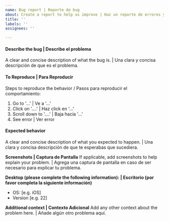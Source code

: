 ```yaml
---
name: Bug report | Reporte de bug
about: Create a report to help us improve | Haz un reporte de errores y ayúdanos a mejorar.
title: ''
labels: ''
assignees: ''

---
```


#### Describe the bug | Describe el problema
A clear and concise description of what the bug is. | Una clara y concisa descripción de que es el problema.

#### To Reproduce | Para Reproducir
Steps to reproduce the behavior / Pasos para reproducir el comportamiento:
1. Go to '...'           | Ve a '...'
2. Click on '....'       | Haz click en '...'
3. Scroll down to '....' | Baja hacia '...'
4. See error             | Ver error

#### Expected behavior
A clear and concise description of what you expected to happen. | Una clara y concisa descripción de que te esperabas que sucediera.

**Screenshots | Captura de Pantalla**
If applicable, add screenshots to help explain your problem. | Agrega una captura de pantalla en caso de ser necesario para explicar tu problema.

**Desktop (please complete the following information): | Escritorio (por favor completa la siguiente información)**
 - OS: [e.g. iOS]
 - Version [e.g. 22]

**Additional context | Contexto Adicional**
Add any other context about the problem here. | Añade algún otro problema aquí.
